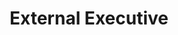 ---
persons: two
name: Victory Aguzue
title: External Executive
image: victory.jpeg
instagram: victory_aguzue
bio: Victory is from Nigeria. He is pursuing Biochmistry. Victory is Bilingual and speaks both English and French! 
lightbox: victory-lightbox
# Person2
name2: Ayesha Sultana
title2: Advocacy Executive
image2: ayesha.jpeg
bio2: Ayesha is Bangladeshi! She is pursuing Bio-system Engineering. Ayesha used to drive bikes! That's the scariest hobby she's ever had. 
lightbox2: ayesha-lightbox
---